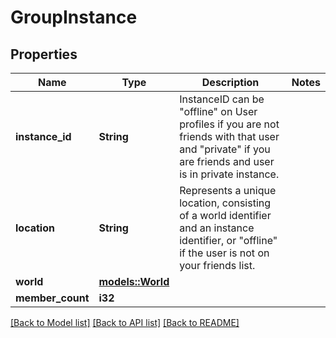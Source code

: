 # GroupInstance

## Properties

Name | Type | Description | Notes
------------ | ------------- | ------------- | -------------
**instance_id** | **String** | InstanceID can be \"offline\" on User profiles if you are not friends with that user and \"private\" if you are friends and user is in private instance. | 
**location** | **String** | Represents a unique location, consisting of a world identifier and an instance identifier, or \"offline\" if the user is not on your friends list. | 
**world** | [**models::World**](World.md) |  | 
**member_count** | **i32** |  | 

[[Back to Model list]](../README.md#documentation-for-models) [[Back to API list]](../README.md#documentation-for-api-endpoints) [[Back to README]](../README.md)


